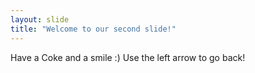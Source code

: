 ```yaml
---
layout: slide
title: "Welcome to our second slide!"
---
```

Have a Coke and a smile :)
Use the left arrow to go back!
